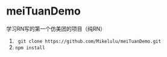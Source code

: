 # meiTuanDemo
学习RN写的第一个仿美团的项目（纯RN）
1. ` git clone https://github.com/Mikelulu/meiTuanDemo.git`
2. `npm install`
